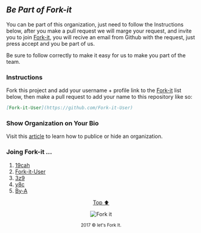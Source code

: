 <p id="top"><p>

## **_Be Part of Fork-it_**

You can be part of this organization, just need to follow the Instructions below, after you make a pull request we will marge your request, and invite you to join [Fork-it](https://github.com/fork-it/), you will recive an email from Github with the request, just press accept and you be part of us.

Be sure to follow correctly to make it easy for us to make you part of the team.

### Instructions
Fork this project and add your username + profile link to the [Fork-it](https://github.com/fork-it/join) list below, then make a pull request to add your name to this repository like so:

```markdown
[Fork-it-User](https://github.com/Fork-it-User)
```

### Show Organization on Your Bio

Visit this [article](https://help.github.com/articles/publicizing-or-hiding-organization-membership/) to learn how to publice or hide an organization.

### Joing Fork-it ...

1. [19cah](https://github.com/19cah)
2. [Fork-it-User](https://github.com/Fork-it-User)
3. [3z9](https://github.com/3z9)
4. [y8c](https://github.com/y8c)
5. [By-A](https://github.com/by-a)

<html>
	<p align="center">
	    <a href="#top">Top ⬆️ </a>
	</p>
	<p align="center">
	    <img src="assets/fork/fork50px.png" alt="Fork it">
	</p>
	<p align="center">
	    <small>2017 &copy let's Fork It. </small>
	</p>
</html>
